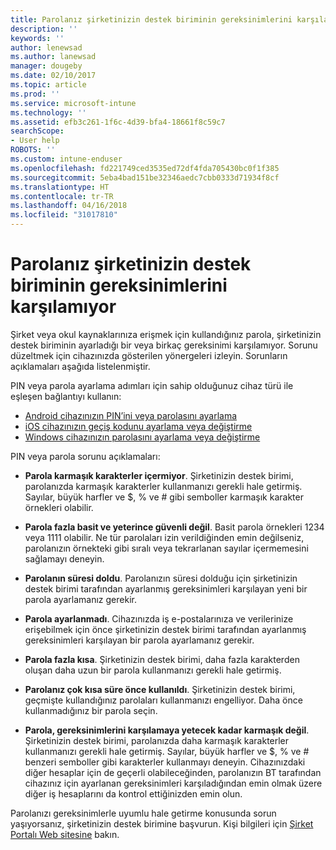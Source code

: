 ```yaml
---
title: Parolanız şirketinizin destek biriminin gereksinimlerini karşılamıyor | Microsoft Docs
description: ''
keywords: ''
author: lenewsad
ms.author: lanewsad
manager: dougeby
ms.date: 02/10/2017
ms.topic: article
ms.prod: ''
ms.service: microsoft-intune
ms.technology: ''
ms.assetid: efb3c261-1f6c-4d39-bfa4-18661f8c59c7
searchScope:
- User help
ROBOTS: ''
ms.custom: intune-enduser
ms.openlocfilehash: fd221749ced3535ed72df4fda705430bc0f1f385
ms.sourcegitcommit: 5eba4bad151be32346aedc7cbb0333d71934f8cf
ms.translationtype: HT
ms.contentlocale: tr-TR
ms.lasthandoff: 04/16/2018
ms.locfileid: "31017810"
---
```

# <a name="your-password-does-not-meet-your-company-supports-requirements"></a>Parolanız şirketinizin destek biriminin gereksinimlerini karşılamıyor

Şirket veya okul kaynaklarınıza erişmek için kullandığınız parola, şirketinizin destek biriminin ayarladığı bir veya birkaç gereksinimi karşılamıyor. Sorunu düzeltmek için cihazınızda gösterilen yönergeleri izleyin. Sorunların açıklamaları aşağıda listelenmiştir.

PIN veya parola ayarlama adımları için sahip olduğunuz cihaz türü ile eşleşen bağlantıyı kullanın:

- [Android cihazınızın PIN’ini veya parolasını ayarlama](set-your-pin-or-password-android.md)
- [iOS cihazınızın geçiş kodunu ayarlama veya değiştirme](set-or-change-your-passcode-ios.md)
- [Windows cihazınızın parolasını ayarlama veya değiştirme](set-or-change-your-password-windows.md)

PIN veya parola sorunu açıklamaları:

- **Parola karmaşık karakterler içermiyor**. Şirketinizin destek birimi, parolanızda karmaşık karakterler kullanmanızı gerekli hale getirmiş. Sayılar, büyük harfler ve $, % ve # gibi semboller karmaşık karakter örnekleri olabilir.

- **Parola fazla basit ve yeterince güvenli değil**. Basit parola örnekleri 1234 veya 1111 olabilir. Ne tür parolaları izin verildiğinden emin değilseniz, parolanızın örnekteki gibi sıralı veya tekrarlanan sayılar içermemesini sağlamayı deneyin.

- **Parolanın süresi doldu**. Parolanızın süresi dolduğu için şirketinizin destek birimi tarafından ayarlanmış gereksinimleri karşılayan yeni bir parola ayarlamanız gerekir.

- **Parola ayarlanmadı**. Cihazınızda iş e-postalarınıza ve verilerinize erişebilmek için önce şirketinizin destek birimi tarafından ayarlanmış gereksinimleri karşılayan bir parola ayarlamanız gerekir.

- **Parola fazla kısa**. Şirketinizin destek birimi, daha fazla karakterden oluşan daha uzun bir parola kullanmanızı gerekli hale getirmiş.

- **Parolanız çok kısa süre önce kullanıldı**. Şirketinizin destek birimi, geçmişte kullandığınız parolaları kullanmanızı engelliyor. Daha önce kullanmadığınız bir parola seçin.

- **Parola, gereksinimlerini karşılamaya yetecek kadar karmaşık değil**. Şirketinizin destek birimi, parolanızda daha karmaşık karakterler kullanmanızı gerekli hale getirmiş. Sayılar, büyük harfler ve $, % ve # benzeri semboller gibi karakterler kullanmayı deneyin. Cihazınızdaki diğer hesaplar için de geçerli olabileceğinden, parolanızın BT tarafından cihazınız için ayarlanan gereksinimleri karşıladığından emin olmak üzere diğer iş hesaplarını da kontrol ettiğinizden emin olun.

Parolanızı gereksinimlerle uyumlu hale getirme konusunda sorun yaşıyorsanız, şirketinizin destek birimine başvurun. Kişi bilgileri için [Şirket Portalı Web sitesine](https://portal.manage.microsoft.com#HelpDeskDialog) bakın.

